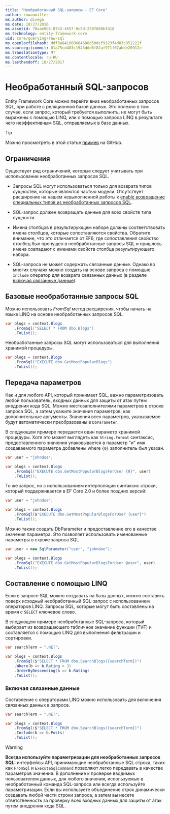 ```yaml
---
title: "Необработанный SQL-запросы - EF Core"
author: rowanmiller
ms.author: divega
ms.date: 10/27/2016
ms.assetid: 70aae9b5-8743-4557-9c5d-239f688bf418
ms.technology: entity-framework-core
uid: core/querying/raw-sql
ms.openlocfilehash: ddf3a841800684688d50dcf9323f4d83c851222f
ms.sourcegitcommit: 01a75cd483c1943ddd6f82af971f07abde20912e
ms.translationtype: MT
ms.contentlocale: ru-RU
ms.lasthandoff: 10/27/2017
---
```

# <a name="raw-sql-queries"></a>Необработанный SQL-запросов

Entity Framework Core можно перейти вниз необработанных запросов SQL, при работе с реляционной базой данных. Это полезно в том случае, если запрос, который требуется выполнить, не могут быть выражены с помощью LINQ, или с помощью запроса LINQ в результате чего неэффективным SQL, отправляемых в базе данных.

> [!TIP]  
> Можно просмотреть в этой статье [пример](https://github.com/aspnet/EntityFramework.Docs/tree/master/samples/core/Querying) на GitHub.

## <a name="limitations"></a>Ограничения

Существует ряд ограничений, которые следует учитывать при использовании необработанных запросов SQL.
* Запросы SQL могут использоваться только для возврата типов сущностей, которые являются частью модели. Отсутствует расширение на нашем невыполненной работы к [enable возвращение специальных типов из необработанных запросов SQL](https://github.com/aspnet/EntityFramework/issues/1862).

* SQL-запрос должен возвращать данные для всех свойств типа сущности.

* Имена столбцов в результирующем наборе должны соответствовать имена столбцов, которые сопоставляются свойства. Обратите внимание, что это отличается от EF6, где сопоставления свойство столбец был пропущен в необработанные запросы SQL и пришлось имена совпадают с именами свойств столбца результирующего набора.

* SQL-запроса не может содержать связанные данные. Однако во многих случаях можно создать на основе запроса с помощью `Include` оператор для возврата связанных данных (в разделе [включая связанные данные](#including-related-data)).

## <a name="basic-raw-sql-queries"></a>Базовые необработанные запросы SQL

Можно использовать *FromSql* метод расширения, чтобы начать на языке LINQ на основе необработанных запросов SQL.

<!-- [!code-csharp[Main](samples/core/Querying/Querying/RawSQL/Sample.cs)] -->
``` csharp
var blogs = context.Blogs
    .FromSql("SELECT * FROM dbo.Blogs")
    .ToList();
```

Необработанные запросы SQL могут использоваться для выполнения хранимой процедуры.

<!-- [!code-csharp[Main](samples/core/Querying/Querying/RawSQL/Sample.cs)] -->
``` csharp
var blogs = context.Blogs
    .FromSql("EXECUTE dbo.GetMostPopularBlogs")
    .ToList();
```

## <a name="passing-parameters"></a>Передача параметров

Как и для любого API, который принимает SQL, важно параметризовать любой пользователь, входных данных для защиты от атак путем внедрения кода SQL. Можно местозаполнителями параметров в строке запроса SQL, а затем укажите значения параметров, как дополнительные аргументы. Значения всех параметров, указываемое будут автоматически преобразованы в `DbParameter`.

В следующем примере передается один параметр хранимой процедуры. Хотя это может выглядеть как `String.Format` синтаксис, предоставленного значения упаковывается в параметр "и" имя создаваемого параметра добавлены where `{0}` заполнитель был указан.

<!-- [!code-csharp[Main](samples/core/Querying/Querying/RawSQL/Sample.cs)] -->
``` csharp
var user = "johndoe";

var blogs = context.Blogs
    .FromSql("EXECUTE dbo.GetMostPopularBlogsForUser {0}", user)
    .ToList();
```

То же запрос, но с использованием интерполяции синтаксис строки, который поддерживается в EF Core 2.0 и более поздних версий:

<!-- [!code-csharp[Main](samples/core/Querying/Querying/RawSQL/Sample.cs)] -->
``` csharp
var user = "johndoe";

var blogs = context.Blogs
    .FromSql($"EXECUTE dbo.GetMostPopularBlogsForUser {user}")
    .ToList();
```

Можно также создать DbParameter и предоставление его в качестве значения параметра. Это позволяет использовать именованные параметры в строке запроса SQL

<!-- [!code-csharp[Main](samples/core/Querying/Querying/RawSQL/Sample.cs)] -->
``` csharp
var user = new SqlParameter("user", "johndoe");

var blogs = context.Blogs
    .FromSql("EXECUTE dbo.GetMostPopularBlogsForUser @user", user)
    .ToList();
```

## <a name="composing-with-linq"></a>Составление с помощью LINQ

Если в запросе SQL можно создавать на базы данных, можно составить поверх исходный необработанный SQL-запрос с использованием операторов LINQ. Запросы SQL, которые могут быть составлены на время с `SELECT` ключевое слово.

В следующем примере необработанные SQL-запроса, который выбирает из возвращающего табличное значение функции (TVF) и составляется с помощью LINQ для выполнения фильтрации и сортировки.

<!-- [!code-csharp[Main](samples/core/Querying/Querying/RawSQL/Sample.cs)] -->
``` csharp
var searchTerm = ".NET";

var blogs = context.Blogs
    .FromSql($"SELECT * FROM dbo.SearchBlogs({searchTerm})")
    .Where(b => b.Rating > 3)
    .OrderByDescending(b => b.Rating)
    .ToList();
```

### <a name="including-related-data"></a>Включая связанные данные

Составление с операторами LINQ можно использовать для включения связанных данных в запросе.

<!-- [!code-csharp[Main](samples/core/Querying/Querying/RawSQL/Sample.cs)] -->
``` csharp
var searchTerm = ".NET";

var blogs = context.Blogs
    .FromSql($"SELECT * FROM dbo.SearchBlogs({searchTerm})")
    .Include(b => b.Posts)
    .ToList();
```

> [!WARNING]  
> **Всегда используйте параметризации для необработанных запросов SQL:** интерфейсы API, принимающие необработанные SQL строка, таких как `FromSql` и `ExecuteSqlCommand` позволяют легко передавать в качестве параметров значения. В дополнение к проверке вводимых пользователем данных, для любого значения, используемые в необработанный команда SQL-запроса или всегда используйте параметризации. Если вы используете объединение строк динамически создавать любой части строки запроса, а затем вы несете ответственность за проверку всех входных данных для защиты от атак путем внедрения кода SQL.
